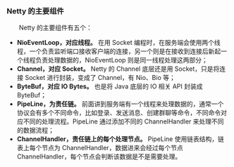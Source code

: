 ### Netty 的主要组件
　　Netty 的主要组件有五个：

- **NioEventLoop，对应线程。** 在用 Socket 编程时，在服务端会使用两个线程，一个负责监听端口接收客户端的连接，另一个则是在接收到连接后新起一个线程负责处理数据的，NioEventLoop 则是同一线程处理这两部分；
- **Channel，对应 Socket。** Netty 的 Channel 底层还是用 Socket，只是将连接 Socket 进行封装，变成了 Channel，有 Nio、Bio 等；
- **ByteBuf，对应 IO Bytes。** 也是将 Java 底层的 IO 相关 API 封装成 ByteBuf；
- **PipeLine，为责任链。** 前面讲到服务端有一个线程来处理数据的，通常一个协议会有多个不同命令，比如登录、发送消息、创建群聊等命令，不同命令对应不同的处理流程。PipeLine 通过添加不同的 ChannelHandler 来处理不同的数据流程；
- **ChannelHandler，责任链上的每个处理节点。** PipeLine 使用链表结构，链表上每个节点为 ChannelHandler，数据进来会经过每个节点 ChannelHandler，每个节点会判断该数据是不是需要处理。
